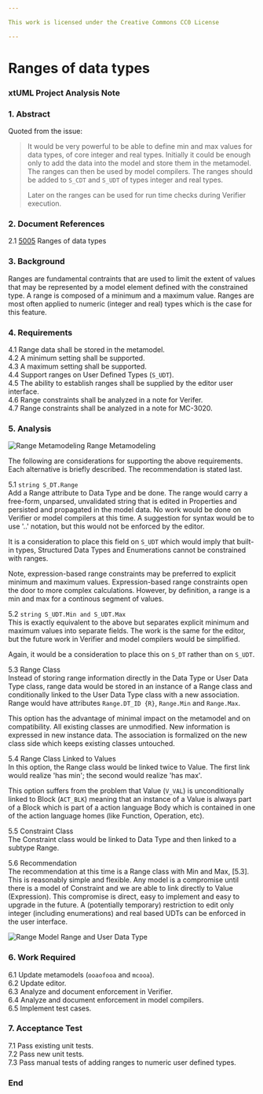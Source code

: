 ```yaml
---

This work is licensed under the Creative Commons CC0 License

---
```


# Ranges of data types
### xtUML Project Analysis Note

### 1. Abstract

Quoted from the issue:  
>It would be very powerful to be able to define min and max values for
>data types, of core integer and real types.  Initially it could be
>enough only to add the data into the model and store them in the
>metamodel.  The ranges can then be used by model compilers.
>The ranges should be added to `S_CDT` and `S_UDT` of types
>integer and real types.
>
>Later on the ranges can be used for run time checks during Verifier
>execution.

### 2. Document References

<a id="2.1"></a>2.1 [5005](https://support.onefact.net/issues/5005) Ranges of data types  

### 3. Background

Ranges are fundamental contraints that are used to limit the extent of
values that may be represented by a model element defined with the constrained
type.  A range is composed of a minimum and a maximum value.  Ranges are most
often applied to numeric (integer and real) types which is the case for this
feature.

### 4. Requirements

4.1 Range data shall be stored in the metamodel.  
4.2 A minimum setting shall be supported.  
4.3 A maximum setting shall be supported.  
4.4 Support ranges on User Defined Types (`S_UDT`).  
4.5 The ability to establish ranges shall be supplied by the editor
user interface.  
4.6 Range constraints shall be analyzed in a note for Verifer.  
4.7 Range constraints shall be analyzed in a note for MC-3020.  

### 5. Analysis

![Range Metamodeling](range1.jpg) Range Metamodeling

The following are considerations for supporting the above requirements.
Each alternative is briefly described.  The recommendation is stated last.

5.1 `string S_DT.Range`  
Add a Range attribute to Data Type and be done.  The range would carry
a free-form, unparsed, unvalidated string that is edited in Properties
and persisted and propagated in the model data.  No work would be done on
Verifier or model compilers at this time.  A suggestion for syntax would
be to use '..' notation, but this would not be enforced by the editor.

It is a consideration to place this field on `S_UDT` which would imply
that built-in types, Structured Data Types and Enumerations cannot
be constrained with ranges.

Note, expression-based range constraints may be preferred to explicit
minimum and maximum values.  Expression-based range constraints open
the door to more complex calculations.  However, by definition, a range
is a min and max for a continous segment of values.

5.2 `string S_UDT.Min and S_UDT.Max`  
This is exactly equivalent to the above but separates explicit minimum
and maximum values into separate fields.  The work is the same for the
editor, but the future work in Verifier and model compilers would be
simplified.

Again, it would be a consideration to place this on `S_DT` rather than
on `S_UDT`.

5.3 Range Class  
Instead of storing range information directly in the Data Type or User
Data Type class, range data would be stored in an instance of a Range
class and conditionally linked to the User Data Type class with a new
association.  Range would have attributes `Range.DT_ID {R}`, `Range.Min`
and `Range.Max`.

This option has the advantage of minimal impact on the metamodel and on
compatibility.  All existing classes are unmodified.  New information is
expressed in new instance data.  The association is formalized on the
new class side which keeps existing classes untouched.

5.4 Range Class Linked to Values  
In this option, the Range class would be linked twice to Value.  The first
link would realize 'has min'; the second would realize 'has max'.

This option suffers from the problem that Value (`V_VAL`) is unconditionally
linked to Block (`ACT_BLK`) meaning that an instance of a Value is always
part of a Block which is part of a action language Body which is contained
in one of the action language homes (like Function, Operation, etc).

5.5 Constraint Class  
The Constraint class would be linked to Data Type and then linked to a
subtype Range.

5.6 Recommendation  
The recommendation at this time is a Range class with Min and Max, [5.3].
This is reasonably simple and flexible.  Any model is a compromise until
there is a model of Constraint and we are able to link directly to Value
(Expression).  This compromise is direct, easy to implement and easy to
upgrade in the future.  A (potentially temporary) restriction to edit only
integer (including enumerations) and real based UDTs can be enforced in the user interface.

![Range Model](range2.png) Range and User Data Type  

### 6. Work Required

6.1 Update metamodels (`ooaofooa` and `mcooa`).  
6.2 Update editor.  
6.3 Analyze and document enforcement in Verifier.  
6.4 Analyze and document enforcement in model compilers.  
6.5 Implement test cases.  

### 7. Acceptance Test

7.1 Pass existing unit tests.  
7.2 Pass new unit tests.  
7.3 Pass manual tests of adding ranges to numeric user defined types.  

### End
